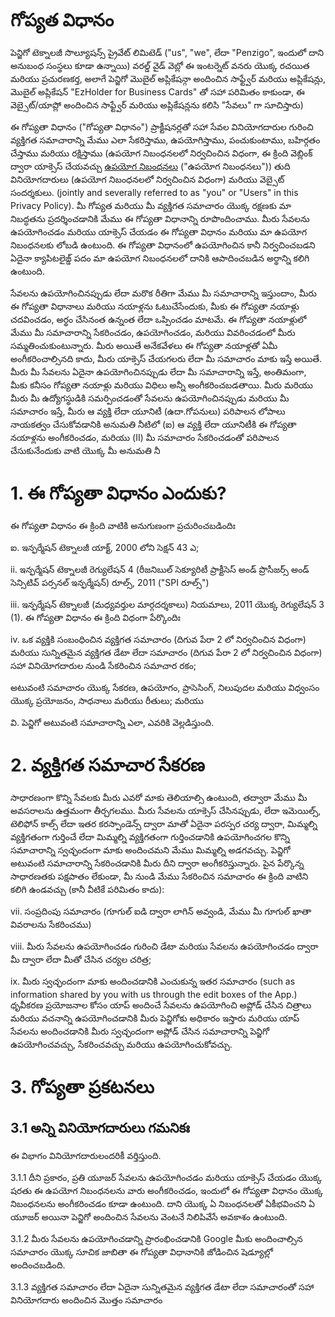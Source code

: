 # గోప్యత విధానం

పెన్జిగో టెక్నాలజీ సొల్యూషన్స్ ప్రైవేట్ లిమిటెడ్ ("us", "we", లేదా "Penzigo", ఇందులో దాని అనుబంధ సంస్థలు కూడా ఉన్నాయి) వరల్డ్ వైడ్ వెబ్లో ఈ ఇంటర్నెట్ వనరు యొక్క రచయిత మరియు ప్రచురణకర్త, అలాగే పెన్జిగో మొబైల్ అప్లికేషన్గా అందించిన సాఫ్ట్వేర్ మరియు అప్లికేషన్లు, మొబైల్ అప్లికేషన్ "EzHolder for Business Cards" తో సహా పరిమితం కాకుండా, ఈ వెబ్సైట్/యాప్లో అందించిన సాఫ్ట్వేర్ మరియు అప్లికేషన్లను కలిసి "సేవలు" గా సూచిస్తారు)

ఈ గోప్యతా విధానం ("గోప్యతా విధానం") ప్రాక్టీషనర్లతో సహా సేవల వినియోగదారుల గురించి వ్యక్తిగత సమాచారాన్ని మేము ఎలా సేకరిస్తాము, ఉపయోగిస్తాము, పంచుకుంటాము, బహిర్గతం చేస్తాము మరియు రక్షిస్తాము (ఉపయోగ నిబంధనలలో నిర్వచించిన విధంగా, ఈ క్రింది వెబ్లింక్ ద్వారా యాక్సెస్ చేయవచ్చు [ఉపయోగ నిబంధనలు](https://penzigo.com/privacy) ("ఉపయోగ నిబంధనలు")) తుది వినియోగదారులు (ఉపయోగ నిబంధనలలో నిర్వచించిన విధంగా) మరియు వెబ్సైట్ సందర్శకులు. (jointly and severally referred to as "you" or "Users" in this Privacy Policy). మీ గోప్యత మరియు మీ వ్యక్తిగత సమాచారం యొక్క రక్షణకు మా నిబద్ధతను ప్రదర్శించడానికి మేము ఈ గోప్యతా విధానాన్ని రూపొందించాము. మీరు సేవలను ఉపయోగించడం మరియు యాక్సెస్ చేయడం ఈ గోప్యతా విధానం మరియు మా ఉపయోగ నిబంధనలకు లోబడి ఉంటుంది. ఈ గోప్యతా విధానంలో ఉపయోగించిన కానీ నిర్వచించబడని ఏదైనా క్యాపిటలైజ్డ్ పదం మా ఉపయోగ నిబంధనలలో దానికి ఆపాదించబడిన అర్థాన్ని కలిగి ఉంటుంది.

సేవలను ఉపయోగించినప్పుడు లేదా మరొక రీతిగా మేము మీ సమాచారాన్ని ఇస్తుందాం, మీరు ఈ గోప్యతా విధానాలు మరియు నయాళ్లను ఓటుచేసేందుకు, మీకు ఈ గోప్యతా నయాళ్లు చదవించడం, అర్థం చేసినంత ఉన్నంత లేదా ఒప్పించడం మాటమే. ఈ గోప్యతా నయాళ్లులో మేము మీ సమాచారాన్ని సేకరించడం, ఉపయోగించడం, మరియు వివరించడంలో మీరు సమ్మతించుకుంటున్నారు. మీరు అయితే అనేకవేళలు ఈ గోప్యతా నయాళ్లతో ఏమీ అంగీకరించాల్సినది కాదు, మీరు యాక్సెస్ చేయగలరు లేదా మీ సమాచారం మాకు ఇస్తే అయితే. మీరు మీ సేవలను ఏదైనా ఉపయోగించినప్పుడు లేదా మీ సమాచారాన్ని ఇస్తే, అంతిమంగా, మీకు కనీసం గోప్యతా నయాళ్లు మరియు విధిలు అన్నీ అంగీకరించబడతాయి. మీరు మరియు మీరు మీ ఉద్యోగస్థుడికి సమర్పించడంతో సేవలను ఉపయోగించినప్పుడు మరియు మీ సమాచారం ఇస్తే, మీరు ఆ వ్యక్తి లేదా యూనిటీ (ఉదా.గోపనులు) పరిపాలన లోపాలు నాయకత్వం చేసుకోవడానికి అనుమతి నీటిలో (ఐ) ఆ వ్యక్తి లేదా యూనిటీకి ఈ గోప్యతా నయాళ్లను అంగీకరించడం, మరియు (II) మీ సమాచారం సేకరించడంతో పరిపాలన చేసుకునేందుకు వాటి యొక్క మీ అనుమతి నీ

# 1. ఈ గోప్యతా విధానం ఎందుకు?

ఈ గోప్యతా విధానం ఈ క్రింది వాటికి అనుగుణంగా ప్రచురించబడిందిః

ఐ. ఇన్ఫర్మేషన్ టెక్నాలజీ యాక్ట్, 2000 లోని సెక్షన్ 43 ఎ;

ii. ఇన్ఫర్మేషన్ టెక్నాలజీ రెగ్యులేషన్ 4 (రీజనిబుల్ సెక్యూరిటీ ప్రాక్టీసెస్ అండ్ ప్రొసీజర్స్ అండ్ సెన్సిటివ్ పర్సనల్ ఇన్ఫర్మేషన్) రూల్స్, 2011 ("SPI రూల్స్")

iii. ఇన్ఫర్మేషన్ టెక్నాలజీ (మధ్యవర్తుల మార్గదర్శకాలు) నియమాలు, 2011 యొక్క రెగ్యులేషన్ 3 (1). ఈ గోప్యతా విధానం ఈ క్రింది విధంగా పేర్కొందిః

iv. ఒక వ్యక్తికి సంబంధించిన వ్యక్తిగత సమాచారం (దిగువ పేరా 2 లో నిర్వచించిన విధంగా) మరియు సున్నితమైన వ్యక్తిగత డేటా లేదా సమాచారం (దిగువ పేరా 2 లో నిర్వచించిన విధంగా) సహా వినియోగదారుల నుండి సేకరించిన సమాచార రకం;

అటువంటి సమాచారం యొక్క సేకరణ, ఉపయోగం, ప్రాసెసింగ్, నిలుపుదల మరియు విధ్వంసం యొక్క ప్రయోజనం, సాధనాలు మరియు రీతులు; మరియు

వి. పెన్జిగో అటువంటి సమాచారాన్ని ఎలా, ఎవరికి వెల్లడిస్తుంది.

# 2. వ్యక్తిగత సమాచార సేకరణ

సాధారణంగా కొన్ని సేవలకు మీరు ఎవరో మాకు తెలియాల్సి ఉంటుంది, తద్వారా మేము మీ అవసరాలను ఉత్తమంగా తీర్చగలము. మీరు సేవలను యాక్సెస్ చేసినప్పుడు, లేదా ఇమెయిల్స్, టెలిఫోన్ కాల్స్ లేదా ఇతర కరస్పాండెన్స్ ద్వారా మాతో ఏదైనా పరస్పర చర్య ద్వారా, మిమ్మల్ని వ్యక్తిగతంగా గుర్తించే లేదా మిమ్మల్ని వ్యక్తిగతంగా గుర్తించడానికి ఉపయోగించగల కొన్ని సమాచారాన్ని స్వచ్ఛందంగా మాకు అందించమని మేము మిమ్మల్ని అడగవచ్చు. పెన్జిగో అటువంటి సమాచారాన్ని సేకరించడానికి మీరు దీని ద్వారా అంగీకరిస్తున్నారు. పైన పేర్కొన్న సాధారణతకు పక్షపాతం లేకుండా, మీ నుండి మేము సేకరించిన సమాచారం ఈ క్రింది వాటిని కలిగి ఉండవచ్చు (కానీ వీటికే పరిమితం కాదు):

vii. సంప్రదింపు సమాచారం (గూగుల్ ఐడి ద్వారా లాగిన్ అవ్వండి, మేము మీ గూగుల్ ఖాతా వివరాలను సేకరించము)

viii. మీరు సేవలను ఉపయోగించడం గురించి డేటా మరియు సేవలను ఉపయోగించడం ద్వారా మీ ద్వారా లేదా మీతో చేసిన చర్యల చరిత్ర;

ix. మీరు స్వచ్ఛందంగా మాకు అందించడానికి ఎంచుకున్న ఇతర సమాచారం (such as information shared by you with us through the edit boxes of the App.) ధృవీకరణ ప్రయోజనాల కోసం యాప్ అందించే సేవలను ఉపయోగించి అప్లోడ్ చేసిన చిత్రాలు మరియు వచనాన్ని ఉపయోగించడానికి మీరు పెన్జిగోకు అధికారం ఇస్తారు మరియు యాప్ సేవలను అందించడానికి మీరు స్వచ్ఛందంగా అప్లోడ్ చేసిన సమాచారాన్ని పెన్జిగో ఉపయోగించవచ్చు, సేకరించవచ్చు మరియు ఉపయోగించుకోవచ్చు.

# 3. గోప్యతా ప్రకటనలు

## 3.1 అన్ని వినియోగదారులు గమనికః

ఈ విభాగం వినియోగదారులందరికీ వర్తిస్తుంది.

3.1.1 దీని ప్రకారం, ప్రతి యూజర్ సేవలను ఉపయోగించడం మరియు యాక్సెస్ చేయడం యొక్క షరతు ఈ ఉపయోగ నిబంధనలను వారు అంగీకరించడం, ఇందులో ఈ గోప్యతా విధానం యొక్క నిబంధనలను అంగీకరించడం కూడా ఉంటుంది. దాని యొక్క ఏ నిబంధనలతో ఏకీభవించని ఏ యూజర్ అయినా పెన్జిగో అందించిన సేవలను వెంటనే నిలిపివేసే అవకాశం ఉంటుంది.

3.1.2 మీరు సేవలను ఉపయోగించడాన్ని ప్రారంభించడానికి Google మీకు అందించాల్సిన సమాచారం యొక్క సూచిక జాబితా ఈ గోప్యతా విధానానికి జోడించిన షెడ్యూల్లో అందించబడింది.

3.1.3 వ్యక్తిగత సమాచారం లేదా ఏదైనా సున్నితమైన వ్యక్తిగత డేటా లేదా సమాచారంతో సహా వినియోగదారు అందించిన మొత్తం సమాచారం 
